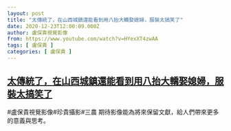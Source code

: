 ```yaml
---
layout: post
title: "太傳統了，在山西城鎮還能看到用八抬大轎娶媳婦，服裝太搞笑了"
date: 2020-12-23T12:00:09.000Z
author: 盧保貴視覺影像
from: https://www.youtube.com/watch?v=HYexXT4zwAA
tags: [ 盧保貴 ]
categories: [ 盧保貴 ]
---
```

<!--1608724809000-->
[太傳統了，在山西城鎮還能看到用八抬大轎娶媳婦，服裝太搞笑了](https://www.youtube.com/watch?v=HYexXT4zwAA)
------

<div>
#盧保貴視覺影像#珍貴攝影#三農 期待影像能為將來保留文獻，給人們帶來更多的意義與思考。
</div>
